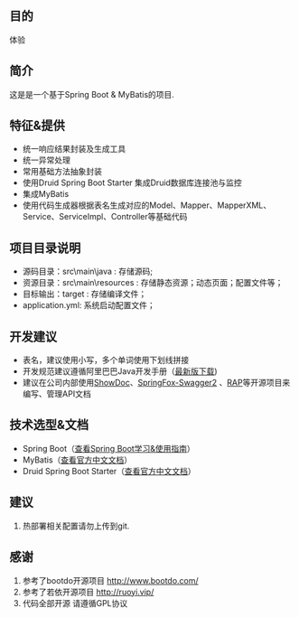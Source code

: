 ## 目的
体验

## 简介
这是是一个基于Spring Boot & MyBatis的项目.

## 特征&提供
- 统一响应结果封装及生成工具
- 统一异常处理
- 常用基础方法抽象封装
- 使用Druid Spring Boot Starter 集成Druid数据库连接池与监控
- 集成MyBatis
- 使用代码生成器根据表名生成对应的Model、Mapper、MapperXML、Service、ServiceImpl、Controller等基础代码

## 项目目录说明
- 源码目录：src\main\java : 存储源码;
- 资源目录：src\main\resources : 存储静态资源；动态页面；配置文件等；
- 目标输出：target : 存储编译文件；
- application.yml: 系统启动配置文件；

## 开发建议
- 表名，建议使用小写，多个单词使用下划线拼接
- 开发规范建议遵循阿里巴巴Java开发手册（[最新版下载](https://github.com/alibaba/p3c))
- 建议在公司内部使用[ShowDoc](https://github.com/star7th/showdoc)、[SpringFox-Swagger2](https://github.com/springfox/springfox) 、[RAP](https://github.com/thx/RAP)等开源项目来编写、管理API文档
 
## 技术选型&文档
- Spring Boot（[查看Spring Boot学习&使用指南](http://www.jianshu.com/p/1a9fd8936bd8)）
- MyBatis（[查看官方中文文档](http://www.mybatis.org/mybatis-3/zh/index.html)）
- Druid Spring Boot Starter（[查看官方中文文档](https://github.com/alibaba/druid/tree/master/druid-spring-boot-starter/)）

## 建议
1. 热部署相关配置请勿上传到git.

## 感谢
1. 参考了bootdo开源项目 http://www.bootdo.com/
2. 参考了若依开源项目 http://ruoyi.vip/
3. 代码全部开源 请遵循GPL协议
